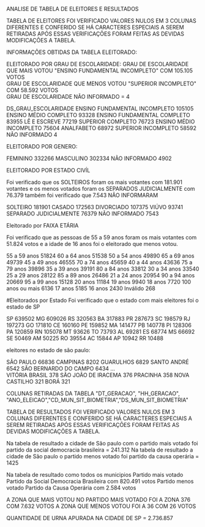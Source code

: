 ANALISE DE TABELA DE ELEITORES E RESULTADOS

TABELA DE ELEITORES FOI VERIFICADO VALORES NULOS EM 3 COLUNAS DIFERENTES E CONFERIDO SE HÁ CARACTERES ESPECIAIS A SEREM RETIRADAS
APÓS ESSAS VERIFICAÇÕES FORAM FEITAS AS DEVIDAS MODIFICAÇÕES A TABELA.

INFORMAÇÕES OBTIDAS DA TABELA ELEITORADO:  

ELEITORADO POR GRAU DE ESCOLARIDADE: 
GRAU DE ESCOLARIDADE QUE MAIS VOTOU "ENSINO FUNDAMENTAL INCOMPLETO" COM  105.105 VOTOS                                             
GRAU DE ESCOLARIDADE QUE MENOS VOTOU  "SUPERIOR INCOMPLETO" COM 58.592 VOTOS    
GRAU DE ESCOLARIDADE NÃO INFORMADO = 4  

DS_GRAU_ESCOLARIDADE
ENSINO FUNDAMENTAL INCOMPLETO    105105
ENSINO MÉDIO COMPLETO             93328
ENSINO FUNDAMENTAL COMPLETO       83955
LÊ E ESCREVE                      77219
SUPERIOR COMPLETO                 76723
ENSINO MÉDIO INCOMPLETO           75604
ANALFABETO                        68972
SUPERIOR INCOMPLETO               58592
NÃO INFORMADO                         4

ELEITORADO POR GENERO:

FEMININO         332266
MASCULINO        302334
NÃO INFORMADO      4902

ELEITORADO POR ESTADO CIVÍL

Foi verificado que os SOLTEIROS foram os mais votantes com 181.901 votantes
e os menos votados foram os SEPARADOS JUDICIALMENTE com 76.379 também foi 
verificado que 7.543 NÃO INFORMARAM

SOLTEIRO                  181901
CASADO                    172563
DIVORCIADO                107375
VIÚVO                      93741
SEPARADO JUDICIALMENTE     76379
NÃO INFORMADO               7543

Eleitorado por FAIXA ETÁRIA

Foi verificado que as pessoas de 55 a 59 anos foram os mais votantes com 51.824 votos
e a idade de 16 anos foi o eleitorado que menos votou.

55 a 59 anos                      51824
60 a 64 anos                      51538
50 a 54 anos                      49890
65 a 69 anos                      49739
45 a 49 anos                      46555
70 a 74 anos                      45659
40 a 44 anos                      43636
75 a 79 anos                      39896
35 a 39 anos                      39191
80 a 84 anos                      33812
30 a 34 anos                      33540
25 a 29 anos                      28122
85 a 89 anos                      26486
21 a 24 anos                      20954
90 a 94 anos                      20669
95 a 99 anos                      15128
20 anos                           11184
19 anos                            9940
18 anos                            7720
100 anos ou mais                   6136
17 anos                            5185
16 anos                            2430
Inválido                            268



#Eleitorados por Estado
Foi verificado que o estado com mais eleitores foi o estado de SP

SP       639502
MG       609026
RS       320563
BA       317883
PR       287673
SC       198579
RJ       197273
GO       171810
CE       160160
PE       159852
MA       141477
PB       140778
PI       128306
PA       120859
RN       105078
MT        93626
TO        73793
AL        69281
ES        68774
MS        66692
SE        50469
AM        50225
RO        39554
AC        15844
AP        10942
RR        10488

eleitores no estado de são paulo:

SÃO PAULO                66836
CAMPINAS                  8202
GUARULHOS                 6829
SANTO ANDRÉ               6542
SÃO BERNARDO DO CAMPO     6434
                         ...  
VITÓRIA BRASIL             378
SÃO JOÃO DE IRACEMA        376
PRACINHA                   358
NOVA CASTILHO              321
BORÁ                       321


COLUNAS RETIRADAS DA TABELA "DT_GERACAO", "HH_GERACAO", "ANO_ELEICAO","CD_MUN_SIT_BIOMETRIA","DS_MUN_SIT_BIOMETRIA"

TABELA DE RESULTADOS FOI VERIFICADO VALORES NULOS EM 3 COLUNAS DIFERENTES E CONFERIDO SE HÁ CARACTERES ESPECIAIS A SEREM RETIRADAS
APÓS ESSAS VERIFICAÇÕES FORAM FEITAS AS DEVIDAS MODIFICAÇÕES A TABELA.

Na tabela de resultado a cidade de São paulo com o partido mais votado foi partido da social democracia brasileira = 241.312
Na tabela de resultado a cidade de São paulo o partido menos votado foi partido da causa operária = 1425

Na tabela de resultado como todos os municipios
Partido mais votado Partido da Social Democracia Brasileira com  820.491 votos
Partido menos votado Partido da Causa Operária com 2.584 votos

A ZONA QUE MAIS VOTOU NO PARTIDO MAIS VOTADO FOI A ZONA 376 COM 7.632 VOTOS
A ZONA QUE MENOS VOTOU FOI A 36 COM 26 VOTOS

QUANTIDADE DE URNA APURADA NA CIDADE DE SP  =  2.736.857
